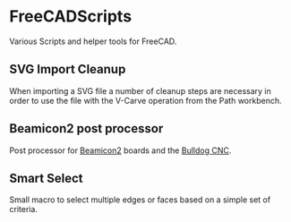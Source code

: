 # FreeCADScripts

Various Scripts and helper tools for FreeCAD.

## SVG Import Cleanup

When importing a SVG file a number of cleanup steps are necessary
in order to use the file with the V-Carve operation from the Path
workbench. 


## Beamicon2 post processor

Post processor for [Beamicon2](http://www.benezan-electronics.de/)
boards and the [Bulldog CNC](https://www.bulldog-cnc-maschinen.de/). 


## Smart Select

Small macro to select multiple edges or faces based on a simple set
of criteria. 